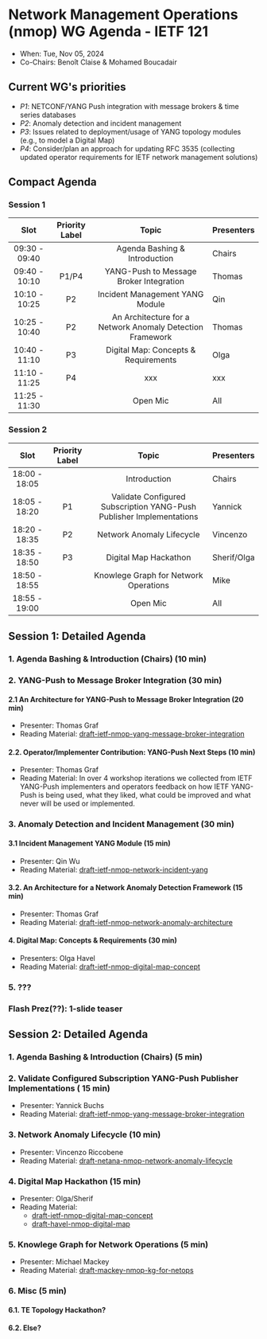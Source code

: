 # Network Management Operations (nmop) WG Agenda - IETF 121

* When: Tue, Nov 05, 2024
* Co-Chairs: Benoît Claise & Mohamed Boucadair

## Current WG's priorities

* *P1*: NETCONF/YANG Push integration with message brokers & time series databases
* *P2*: Anomaly detection and incident management
* *P3*: Issues related to deployment/usage of YANG topology modules (e.g., to model a Digital Map)
* *P4*: Consider/plan an approach for updating RFC 3535 (collecting updated operator requirements for IETF network management solutions)

## Compact Agenda

### Session 1

| Slot          | Priority Label |Topic                                    | Presenters |
|:-------------:|:--------------:|:---------------------------------------:|:-----------|
| 09:30 - 09:40 |                | Agenda Bashing & Introduction          | Chairs     |
| 09:40 - 10:10 |P1/P4           | YANG-Push to Message Broker Integration | Thomas     |
| 10:10 - 10:25 |P2              | Incident Management YANG Module | Qin     |
| 10:25 - 10:40 |P2              | An Architecture for a Network Anomaly Detection Framework | Thomas     |
| 10:40 - 11:10 |P3              | Digital Map: Concepts & Requirements | Olga     |
| 11:10 - 11:25 |P4              | xxx | xxx     |
| 11:25 - 11:30 |           | Open Mic    | All     |

### Session 2

| Slot          | Priority Label |Topic                                    | Presenters |
|:-------------:|:--------------:|:---------------------------------------:|:-----------|
| 18:00 - 18:05 |                | Introduction                            | Chairs     |
| 18:05 - 18:20 |P1              | Validate Configured Subscription YANG-Push Publisher Implementations | Yannick     |
| 18:20 - 18:35 |P2              | Network Anomaly Lifecycle | Vincenzo      |
| 18:35 - 18:50 |P3              | Digital Map Hackathon | Sherif/Olga     |
| 18:50 - 18:55 |                | Knowlege Graph for Network Operations | Mike     |
| 18:55 - 19:00 |                | Open Mic  | All     |


## Session 1: Detailed Agenda

### 1. Agenda Bashing & Introduction (Chairs) (10 min)
   
### 2. YANG-Push to Message Broker Integration (30 min)

#### 2.1 An Architecture for YANG-Push to Message Broker Integration (20 min)

 * Presenter: Thomas Graf
 * Reading Material: [draft-ietf-nmop-yang-message-broker-integration](https://datatracker.ietf.org/doc/draft-ietf-nmop-yang-message-broker-integration/)

#### 2.2. Operator/Implementer Contribution: YANG-Push Next Steps  (10 min)

 * Presenter: Thomas Graf
 * Reading Material: In over 4 workshop iterations we collected from IETF YANG-Push implementers and operators feedback on how IETF YANG-Push is being used, what they liked, what could be improved and what never will be used or implemented.

### 3. Anomaly Detection and Incident Management (30 min)

#### 3.1 Incident Management YANG Module (15 min)

 * Presenter: Qin Wu
 * Reading Material: [draft-ietf-nmop-network-incident-yang](https://datatracker.ietf.org/doc/draft-ietf-nmop-network-incident-yang/)

#### 3.2. An Architecture for a Network Anomaly Detection Framework  (15 min)

 * Presenter: Thomas Graf
 * Reading Material: [draft-ietf-nmop-network-anomaly-architecture](https://datatracker.ietf.org/doc/draft-ietf-nmop-network-anomaly-architecture/)

#### 4. Digital Map: Concepts & Requirements (30 min)

 * Presenters: Olga Havel
 * Reading Material: [draft-ietf-nmop-digital-map-concept](https://datatracker.ietf.org/doc/draft-ietf-nmop-digital-map-concept/)

### 5. ???

### Flash Prez(??): 1-slide teaser

## Session 2: Detailed Agenda

### 1. Agenda Bashing & Introduction (Chairs) (5 min)

### 2. Validate Configured Subscription YANG-Push Publisher Implementations ( 15 min)

* Presenter: Yannick Buchs
* Reading Material: [draft-ietf-nmop-yang-message-broker-integration](https://datatracker.ietf.org/doc/draft-ietf-nmop-yang-message-broker-integration/)

### 3. Network Anomaly Lifecycle (10 min)

 * Presenter: Vincenzo Riccobene
  * Reading Material: [draft-netana-nmop-network-anomaly-lifecycle](https://datatracker.ietf.org/doc/draft-netana-nmop-network-anomaly-lifecycle/)

### 4. Digital Map Hackathon (15 min)

 * Presenter: Olga/Sherif
  * Reading Material:
     + [draft-ietf-nmop-digital-map-concept](https://datatracker.ietf.org/doc/draft-ietf-nmop-digital-map-concept/) 
     + [draft-havel-nmop-digital-map](https://datatracker.ietf.org/doc/draft-havel-nmop-digital-map/)

### 5. Knowlege Graph for Network Operations (5 min)

 * Presenter: Michael Mackey
  * Reading Material: [draft-mackey-nmop-kg-for-netops](https://datatracker.ietf.org/doc/draft-mackey-nmop-kg-for-netops/)

### 6. Misc (5 min)

#### 6.1. TE Topology Hackathon?
#### 6.2. Else?


